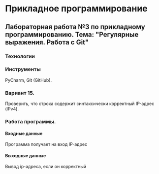 # Прикладное программирование
 ## Лабораторная работа №3 по прикладному программированию. Тема: "Регулярные выражения. Работа с Git"
### Технологии
### Инструменты
PyCharm, Git (GitHub).
### Вариант 15.
Проверить, что строка содержит синтаксически корректный IP-адрес (IPv4).
### Работа программы.
#### Входные данные 
Программа получает на вход IP-адрес

#### Выходные данные
Вывод ip-адреса, если он корректный